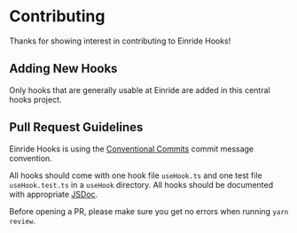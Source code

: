 # Contributing

Thanks for showing interest in contributing to Einride Hooks!

## Adding New Hooks

Only hooks that are generally usable at Einride are added in this central hooks
project.

## Pull Request Guidelines

Einride Hooks is using the
[Conventional Commits](https://www.conventionalcommits.org/) commit message
convention.

All hooks should come with one hook file `useHook.ts` and one test file
`useHook.test.ts` in a `useHook` directory. All hooks should be documented with
appropriate [JSDoc](https://jsdoc.app/).

Before opening a PR, please make sure you get no errors when running
`yarn review`.
